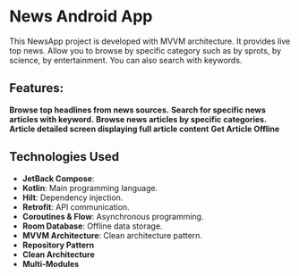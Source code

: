 # News Android App
This NewsApp project is developed with MVVM architecture. It provides live top news. Allow you to browse by specific category such as by sprots, by science, by entertainment. You can also search with keywords.

## Features:
**Browse top headlines from news sources.**
**Search for specific news articles with keyword.**
**Browse news articles by specific categories.**
**Article detailed screen displaying full article content**
**Get Article Offline**


## Technologies Used
- **JetBack Compose**:
- **Kotlin**: Main programming language.
- **Hilt**: Dependency injection.
- **Retrofit**: API communication.
- **Coroutines & Flow**: Asynchronous programming.
- **Room Database**: Offline data storage.
- **MVVM Architecture**: Clean architecture pattern.
- **Repository Pattern**
- **Clean Architecture**
- **Multi-Modules**
